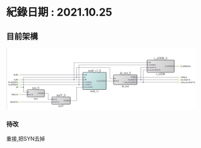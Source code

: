 # 紀錄日期 : 2021.10.25<br>


## 目前架構<br>
  ![](https://github.com/twyayaya/en_s_de_proj/blob/main/en_sram_de_proj/en_sram_de_pic1.jpg)<br>



### 待改
  重接,把SYN去掉
